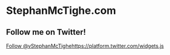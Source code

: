 # StephanMcTighe.com





## Follow me on Twitter!
<a href="https://twitter.com/vStephanMcTighe?ref_src=twsrc%5Etfw" class="twitter-follow-button">Follow @vStephanMcTighe</a><a href="https://platform.twitter.com/widgets.js">https://platform.twitter.com/widgets.js</a>
